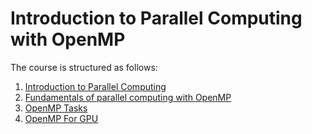 # **Introduction to Parallel Computing with OpenMP**

The course is structured as follows:
1. [Introduction to Parallel Computing](course/Introduction.md)
2. [Fundamentals of parallel computing with OpenMP](course/fundamentals_openmp.md)
3. [OpenMP Tasks](course/tasks_openmp.md)
4. [OpenMP For GPU](course/gpu_openmp.md)